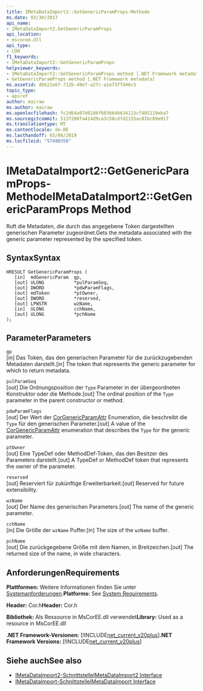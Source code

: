 ```yaml
---
title: IMetaDataImport2::GetGenericParamProps-Methode
ms.date: 03/30/2017
api_name:
- IMetaDataImport2.GetGenericParamProps
api_location:
- mscoree.dll
api_type:
- COM
f1_keywords:
- IMetaDataImport2::GetGenericParamProps
helpviewer_keywords:
- IMetaDataImport2::GetGenericParamProps method [.NET Framework metadata]
- GetGenericParamProps method [.NET Framework metadata]
ms.assetid: dbb21e67-712b-49e7-a27c-a1e73ffd46c5
topic_type:
- apiref
author: mairaw
ms.author: mairaw
ms.openlocfilehash: fc2d64a97d02d6f6036646634113cf485119eba7
ms.sourcegitcommit: 5137208fa414d9ca3c58cdfd2155ac81bc89e917
ms.translationtype: MT
ms.contentlocale: de-DE
ms.lasthandoff: 03/06/2019
ms.locfileid: "57490358"
---
```

# <a name="imetadataimport2getgenericparamprops-method"></a><span data-ttu-id="0fe89-102">IMetaDataImport2::GetGenericParamProps-Methode</span><span class="sxs-lookup"><span data-stu-id="0fe89-102">IMetaDataImport2::GetGenericParamProps Method</span></span>
<span data-ttu-id="0fe89-103">Ruft die Metadaten, die durch das angegebene Token dargestellten generischen Parameter zugeordnet.</span><span class="sxs-lookup"><span data-stu-id="0fe89-103">Gets the metadata associated with the generic parameter represented by the specified token.</span></span>  
  
## <a name="syntax"></a><span data-ttu-id="0fe89-104">Syntax</span><span class="sxs-lookup"><span data-stu-id="0fe89-104">Syntax</span></span>  
  
```  
HRESULT GetGenericParamProps (  
   [in]  mdGenericParam  gp,  
   [out] ULONG           *pulParamSeq,  
   [out] DWORD           *pdwParamFlags,  
   [out] mdToken         *ptOwner,  
   [out] DWORD           *reserved,  
   [out] LPWSTR          wzName,  
   [in]  ULONG           cchName,  
   [out] ULONG           *pchName  
);  
```  
  
## <a name="parameters"></a><span data-ttu-id="0fe89-105">Parameter</span><span class="sxs-lookup"><span data-stu-id="0fe89-105">Parameters</span></span>  
 `gp`  
 <span data-ttu-id="0fe89-106">[in] Das Token, das den generischen Parameter für die zurückzugebenden Metadaten darstellt.</span><span class="sxs-lookup"><span data-stu-id="0fe89-106">[in] The token that represents the generic parameter for which to return metadata.</span></span>  
  
 `pulParamSeq`  
 <span data-ttu-id="0fe89-107">[out] Die Ordnungsposition der `Type` Parameter in der übergeordneten Konstruktor oder die Methode.</span><span class="sxs-lookup"><span data-stu-id="0fe89-107">[out] The ordinal position of the `Type` parameter in the parent constructor or method.</span></span>  
  
 `pdwParamFlags`  
 <span data-ttu-id="0fe89-108">[out] Der Wert der [CorGenericParamAttr](../../../../docs/framework/unmanaged-api/metadata/corgenericparamattr-enumeration.md) Enumeration, die beschreibt die `Type` für den generischen Parameter.</span><span class="sxs-lookup"><span data-stu-id="0fe89-108">[out] A value of the [CorGenericParamAttr](../../../../docs/framework/unmanaged-api/metadata/corgenericparamattr-enumeration.md) enumeration that describes the `Type` for the generic parameter.</span></span>  
  
 `ptOwner`  
 <span data-ttu-id="0fe89-109">[out] Eine TypeDef oder MethodDef-Token, das den Besitzer des Parameters darstellt.</span><span class="sxs-lookup"><span data-stu-id="0fe89-109">[out] A TypeDef or MethodDef token that represents the owner of the parameter.</span></span>  
  
 `reserved`  
 <span data-ttu-id="0fe89-110">[out] Reserviert für zukünftige Erweiterbarkeit.</span><span class="sxs-lookup"><span data-stu-id="0fe89-110">[out] Reserved for future extensibility.</span></span>  
  
 `wzName`  
 <span data-ttu-id="0fe89-111">[out] Der Name des generischen Parameters.</span><span class="sxs-lookup"><span data-stu-id="0fe89-111">[out] The name of the generic parameter.</span></span>  
  
 `cchName`  
 <span data-ttu-id="0fe89-112">[in] Die Größe der `wzName` Puffer.</span><span class="sxs-lookup"><span data-stu-id="0fe89-112">[in] The size of the `wzName` buffer.</span></span>  
  
 `pchName`  
 <span data-ttu-id="0fe89-113">[out] Die zurückgegebene Größe mit dem Namen, in Breitzeichen.</span><span class="sxs-lookup"><span data-stu-id="0fe89-113">[out] The returned size of the name, in wide characters.</span></span>  
  
## <a name="requirements"></a><span data-ttu-id="0fe89-114">Anforderungen</span><span class="sxs-lookup"><span data-stu-id="0fe89-114">Requirements</span></span>  
 <span data-ttu-id="0fe89-115">**Plattformen:** Weitere Informationen finden Sie unter [Systemanforderungen](../../../../docs/framework/get-started/system-requirements.md).</span><span class="sxs-lookup"><span data-stu-id="0fe89-115">**Platforms:** See [System Requirements](../../../../docs/framework/get-started/system-requirements.md).</span></span>  
  
 <span data-ttu-id="0fe89-116">**Header:** Cor.h</span><span class="sxs-lookup"><span data-stu-id="0fe89-116">**Header:** Cor.h</span></span>  
  
 <span data-ttu-id="0fe89-117">**Bibliothek:** Als Ressource in MsCorEE.dll verwendet</span><span class="sxs-lookup"><span data-stu-id="0fe89-117">**Library:** Used as a resource in MsCorEE.dll</span></span>  
  
 <span data-ttu-id="0fe89-118">**.NET Framework-Versionen:** [!INCLUDE[net_current_v20plus](../../../../includes/net-current-v20plus-md.md)]</span><span class="sxs-lookup"><span data-stu-id="0fe89-118">**.NET Framework Versions:** [!INCLUDE[net_current_v20plus](../../../../includes/net-current-v20plus-md.md)]</span></span>  
  
## <a name="see-also"></a><span data-ttu-id="0fe89-119">Siehe auch</span><span class="sxs-lookup"><span data-stu-id="0fe89-119">See also</span></span>
- [<span data-ttu-id="0fe89-120">IMetaDataImport2-Schnittstelle</span><span class="sxs-lookup"><span data-stu-id="0fe89-120">IMetaDataImport2 Interface</span></span>](../../../../docs/framework/unmanaged-api/metadata/imetadataimport2-interface.md)
- [<span data-ttu-id="0fe89-121">IMetaDataImport-Schnittstelle</span><span class="sxs-lookup"><span data-stu-id="0fe89-121">IMetaDataImport Interface</span></span>](../../../../docs/framework/unmanaged-api/metadata/imetadataimport-interface.md)
